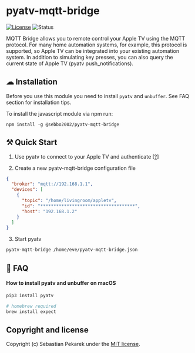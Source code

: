 # pyatv-mqtt-bridge

[![License](https://img.shields.io/badge/license-MIT-blue.svg?style=flat-square)](LICENSE)
![Status](https://git-badges.sebbo.net/98/master/build)

MQTT Bridge allows you to remote control your Apple TV using the MQTT protocol. For many home automation systems, for
example, this protocol is supported, so Apple TV can be integrated into your existing automation system. In addition to
simulating key presses, you can also query the current state of Apple TV (pyatv push_notifications).


## ☁ Installation

Before you use this module you need to install `pyatv` and `unbuffer`. See FAQ section for installation tips.

To install the javascript module via npm run:

	npm install -g @sebbo2002/pyatv-mqtt-bridge


## ⚒ Quick Start

1. Use pyatv to connect to your Apple TV and authenticate [[?](https://github.com/postlund/pyatv/#using-the-cli-application)]

2. Create a new pyatv-mqtt-bridge configuration file
```json
{
  "broker": "mqtt://192.168.1.1",
  "devices": [
    {
      "topic": "/home/livingroom/appletv",
      "id": "************************************",
      "host": "192.168.1.2"
    }
  ]
}
```

3. Start pyatv
```bash
pyatv-mqtt-bridge /home/eve/pyatv-mqtt-bridge.json
```



## 🤨 FAQ

#### How to install pyatv and unbuffer on macOS

```bash
pip3 install pyatv

# homebrew required
brew install expect
```


## Copyright and license

Copyright (c) Sebastian Pekarek under the [MIT license](LICENSE).
